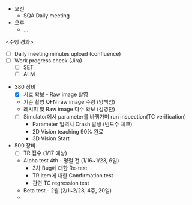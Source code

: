 - 오전
	- SQA Daily meeting
- 오후
	- ...

<수행 경과>
- [ ] Daily meeting minutes upload (confluence)
- [ ] Work progress check (Jira)
	- [ ] SET
	- [ ] ALM

- 380 장비
	- [x] 시료 확보 - Raw image 촬영
	- 기존 촬영 QFN raw image 수령 (양책임)
	- 레시피 및 Raw image 다수 확보 (김영찬)
	- [ ] Simulator에서 parameter를 바꿔가며 run inspection(TC verification)
		- Parameter 입력시 Crash 발생 (빈도수 체크)
		- 2D Vision teaching 90% 완료
		- 3D Vision Start

- 500 장비
	- [ ] TR 접수 (1/17 예상)
	- Alpha test 4th - 명절 전 (1/16~1/23, 6일)
		- 3차 Bug에 대한 Re-test
		- TR item에 대한 Comfirmation test
		- 관련 TC regression test
	- Beta test - 2월 (2/1~2/28, 4주, 20일)
	- 